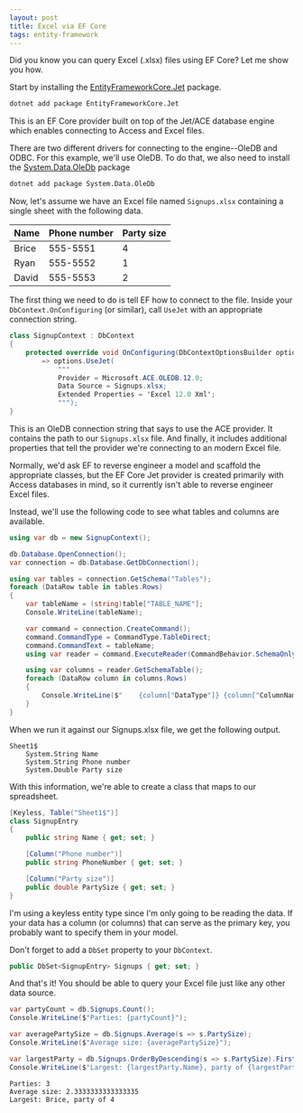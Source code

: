 ```yaml
---
layout: post
title: Excel via EF Core
tags: entity-framework
---
```


Did you know you can query Excel (.xlsx) files using EF Core? Let me show you how.

Start by installing the [EntityFrameworkCore.Jet](https://nuget.org/Packages/EntityFrameworkCore.Jet) package.

```cmd
dotnet add package EntityFrameworkCore.Jet
```

This is an EF Core provider built on top of the Jet/ACE database engine which enables connecting to Access and Excel files.

There are two different drivers for connecting to the engine--OleDB and ODBC. For this example, we'll use OleDB. To do that, we also need to install the [System.Data.OleDb](https://nuget.org/Packages/System.Data.OleDb) package

```cmd
dotnet add package System.Data.OleDb
```

Now, let's assume we have an Excel file named `Signups.xlsx` containing a single sheet with the following data.

Name  | Phone number | Party size
------|--------------|-----------
Brice | 555-5551     | 4
Ryan  | 555-5552     | 1
David | 555-5553     | 2

The first thing we need to do is tell EF how to connect to the file. Inside your `DbContext.OnConfiguring` (or similar), call `UseJet` with an appropriate connection string.

```cs
class SignupContext : DbContext
{
    protected override void OnConfiguring(DbContextOptionsBuilder options)
        => options.UseJet(
            """
            Provider = Microsoft.ACE.OLEDB.12.0;
            Data Source = Signups.xlsx;
            Extended Properties = 'Excel 12.0 Xml';
            """);
}
```

This is an OleDB connection string that says to use the ACE provider. It contains the path to our `Signups.xlsx` file. And finally, it includes additional properties that tell the provider we're connecting to an modern Excel file.

Normally, we'd ask EF to reverse engineer a model and scaffold the appropriate classes, but the EF Core Jet provider is created primarily with Access databases in mind, so it currently isn't able to reverse engineer Excel files.

Instead, we'll use the following code to see what tables and columns are available.

```cs
using var db = new SignupContext();

db.Database.OpenConnection();
var connection = db.Database.GetDbConnection();

using var tables = connection.GetSchema("Tables");
foreach (DataRow table in tables.Rows)
{
    var tableName = (string)table["TABLE_NAME"];
    Console.WriteLine(tableName);

    var command = connection.CreateCommand();
    command.CommandType = CommandType.TableDirect;
    command.CommandText = tableName;
    using var reader = command.ExecuteReader(CommandBehavior.SchemaOnly);

    using var columns = reader.GetSchemaTable();
    foreach (DataRow column in columns.Rows)
    {
        Console.WriteLine($"    {column["DataType"]} {column["ColumnName"]}");
    }
}
```

When we run it against our Signups.xlsx file, we get the following output.

```output
Sheet1$
    System.String Name
    System.String Phone number
    System.Double Party size
```

With this information, we're able to create a class that maps to our spreadsheet.

```cs
[Keyless, Table("Sheet1$")]
class SignupEntry
{
    public string Name { get; set; }

    [Column("Phone number")]
    public string PhoneNumber { get; set; }

    [Column("Party size")]
    public double PartySize { get; set; }
}
```

I'm using a keyless entity type since I'm only going to be reading the data. If your data has a column (or columns) that can serve as the primary key, you probably want to specify them in your model.

Don't forget to add a `DbSet` property to your `DbContext`.

```cs
public DbSet<SignupEntry> Signups { get; set; }
```

And that's it! You should be able to query your Excel file just like any other data source.

```cs
var partyCount = db.Signups.Count();
Console.WriteLine($"Parties: {partyCount}");

var averagePartySize = db.Signups.Average(s => s.PartySize);
Console.WriteLine($"Average size: {averagePartySize}");

var largestParty = db.Signups.OrderByDescending(s => s.PartySize).First();
Console.WriteLine($"Largest: {largestParty.Name}, party of {largestParty.PartySize}");
```

```output
Parties: 3
Average size: 2.3333333333333335
Largest: Brice, party of 4
```
